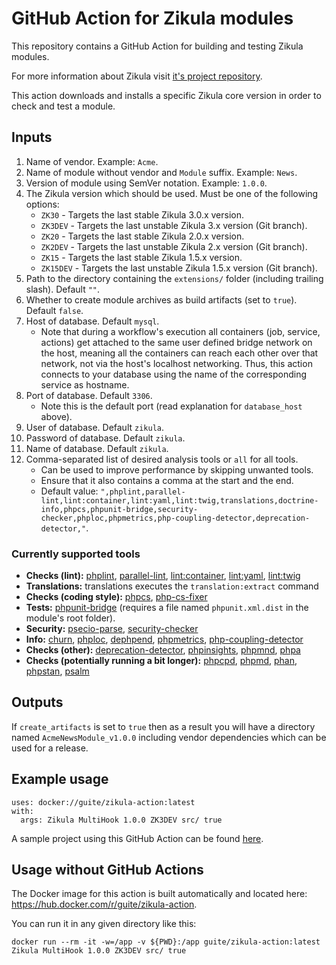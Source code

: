 # GitHub Action for Zikula modules

This repository contains a GitHub Action for building and testing Zikula modules.

For more information about Zikula visit [it's project repository](https://github.com/zikula/core/).

This action downloads and installs a specific Zikula core version in order to check and test a module.

## Inputs

1. Name of vendor. Example: `Acme`.
2. Name of module without vendor and `Module` suffix. Example: `News`.
3. Version of module using SemVer notation. Example: `1.0.0`.
4. The Zikula version which should be used. Must be one of the following options:
    - `ZK30` - Targets the last stable Zikula 3.0.x version.
    - `ZK3DEV` - Targets the last unstable Zikula 3.x version (Git branch).
    - `ZK20` - Targets the last stable Zikula 2.0.x version.
    - `ZK2DEV` - Targets the last unstable Zikula 2.x version (Git branch).
    - `ZK15` - Targets the last stable Zikula 1.5.x version.
    - `ZK15DEV` - Targets the last unstable Zikula 1.5.x version (Git branch).
5. Path to the directory containing the `extensions/` folder (including trailing slash). Default `""`.
6. Whether to create module archives as build artifacts (set to `true`). Default `false`.
7. Host of database. Default `mysql`.
    - Note that during a workflow's execution all containers (job, service, actions) get attached to the same user defined bridge network on the host, meaning all the containers can reach each other over that network, not via the host's localhost networking. Thus, this action connects to your database using the name of the corresponding service as hostname.
8. Port of database. Default `3306`.
    - Note this is the default port (read explanation for `database_host` above).
9. User of database. Default `zikula`.
10. Password of database. Default `zikula`.
11. Name of database. Default `zikula`.
12. Comma-separated list of desired analysis tools or `all` for all tools.
    - Can be used to improve performance by skipping unwanted tools.
    - Ensure that it also contains a comma at the start and the end.
    - Default value: `",phplint,parallel-lint,lint:container,lint:yaml,lint:twig,translations,doctrine-info,phpcs,phpunit-bridge,security-checker,phploc,phpmetrics,php-coupling-detector,deprecation-detector,"`.

### Currently supported tools

- **Checks (lint):** [phplint](https://github.com/overtrue/phplint), [parallel-lint](https://github.com/php-parallel-lint/PHP-Parallel-Lint), [lint:container](https://symfony.com/blog/new-in-symfony-4-4-service-container-linter), [lint:yaml](https://symfony.com/doc/current/components/yaml.html#syntax-validation), [lint:twig](https://symfony.com/doc/current/templates.html#linting-twig-templates)
- **Translations:** translations executes the `translation:extract` command
- **Checks (coding style):** [phpcs](https://github.com/squizlabs/PHP_CodeSniffer), [php-cs-fixer](https://cs.symfony.com/)
- **Tests:** [phpunit-bridge](https://symfony.com/doc/current/components/phpunit_bridge.html) (requires a file named `phpunit.xml.dist` in the module's root folder).
- **Security:** [psecio-parse](https://github.com/psecio/parse), [security-checker](https://github.com/sensiolabs/security-checker)
- **Info:** [churn](https://github.com/bmitch/churn-php), [phploc](https://github.com/sebastianbergmann/phploc), [dephpend](https://dephpend.com/), [phpmetrics](https://github.com/phpmetrics/PhpMetrics), [php-coupling-detector](https://akeneo.github.io/php-coupling-detector/)
- **Checks (other):** [deprecation-detector](https://github.com/sensiolabs-de/deprecation-detector), [phpinsights](https://phpinsights.com/), [phpmnd](https://github.com/povils/phpmnd), [phpa](https://github.com/rskuipers/php-assumptions)
- **Checks (potentially running a bit longer):** [phpcpd](https://github.com/sebastianbergmann/phpcpd), [phpmd](https://github.com/phpmd/phpmd), [phan](https://github.com/phan/phan), [phpstan](https://github.com/phpstan/phpstan), [psalm](https://github.com/vimeo/psalm)

## Outputs

If `create_artifacts` is set to `true` then as a result you will have a directory named `AcmeNewsModule_v1.0.0` including vendor dependencies which can be used for a release.

## Example usage

```
uses: docker://guite/zikula-action:latest
with:
  args: Zikula MultiHook 1.0.0 ZK3DEV src/ true
```

A sample project using this GitHub Action can be found [here](https://github.com/Guite/test-actions).

## Usage without GitHub Actions

The Docker image for this action is built automatically and located here: <https://hub.docker.com/r/guite/zikula-action>.

You can run it in any given directory like this:

```
docker run --rm -it -w=/app -v ${PWD}:/app guite/zikula-action:latest Zikula MultiHook 1.0.0 ZK3DEV src/ true
```
